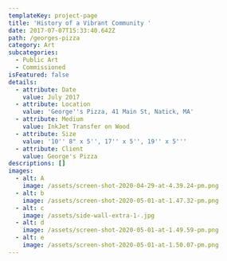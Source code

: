 ```yaml
---
templateKey: project-page
title: 'History of a Vibrant Community '
date: 2017-07-07T15:33:40.642Z
path: /georges-pizza
category: Art
subcategories:
  - Public Art
  - Commissioned
isFeatured: false
details:
  - attribute: Date
    value: July 2017
  - attribute: Location
    value: 'George''s Pizza, 41 Main St, Natick, MA'
  - attribute: Medium
    value: InkJet Transfer on Wood
  - attribute: Size
    value: '10'' 8" x 5'', 17'' x 5'', 19'' x 5'''
  - attribute: Client
    value: George's Pizza
descriptions: []
images:
  - alt: A
    image: /assets/screen-shot-2020-04-29-at-4.39.24-pm.png
  - alt: b
    image: /assets/screen-shot-2020-05-01-at-1.47.32-pm.png
  - alt: c
    image: /assets/side-wall-extra-1-.jpg
  - alt: d
    image: /assets/screen-shot-2020-05-01-at-1.49.59-pm.png
  - alt: e
    image: /assets/screen-shot-2020-05-01-at-1.50.07-pm.png
---
```


